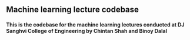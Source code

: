 ## Machine learning lecture codebase

#### This is the codebase for the machine learning lectures conducted at DJ Sanghvi College of Engineering by Chintan Shah and Binoy Dalal